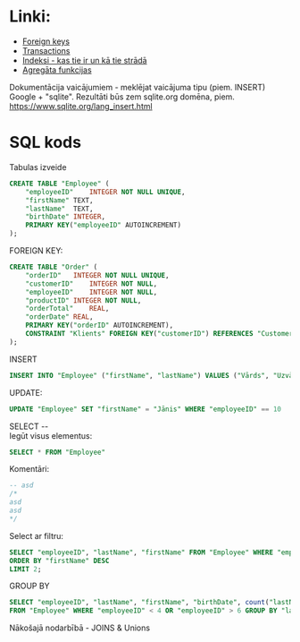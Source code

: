 # Linki:

* [Foreign keys](https://www.sqlite.org/foreignkeys.html)
* [Transactions](https://www.sqlite.org/lang_transaction.html)
* [Indeksi - kas tie ir un kā tie strādā](https://www.sqlitetutorial.net/sqlite-index/)
* [Agregāta funkcijas](https://www.sqlite.org/lang_aggfunc.html)

Dokumentācija vaicājumiem - meklējat vaicājuma tipu (piem. INSERT) Google + "sqlite". Rezultāti būs zem sqlite.org domēna, piem. https://www.sqlite.org/lang_insert.html

# SQL kods

Tabulas izveide
```sql
CREATE TABLE "Employee" (
	"employeeID"	INTEGER NOT NULL UNIQUE,
	"firstName"	TEXT,
	"lastName"	TEXT,
	"birthDate"	INTEGER,
	PRIMARY KEY("employeeID" AUTOINCREMENT)
);
```

FOREIGN KEY:
```sql
CREATE TABLE "Order" (
	"orderID"	INTEGER NOT NULL UNIQUE,
	"customerID"	INTEGER NOT NULL,
	"employeeID"	INTEGER NOT NULL,
	"productID"	INTEGER NOT NULL,
	"orderTotal"	REAL,
	"orderDate"	REAL,
	PRIMARY KEY("orderID" AUTOINCREMENT),
	CONSTRAINT "Klients" FOREIGN KEY("customerID") REFERENCES "Customer"("CustomerID")
);
```

INSERT
```sql
INSERT INTO "Employee" ("firstName", "lastName") VALUES ("Vārds", "Uzvārds"), ("Vārds", "Uzvārds")
```

UPDATE:
```sql
UPDATE "Employee" SET "firstName" = "Jānis" WHERE "employeeID" == 10
```

SELECT --  
Iegūt visus elementus:
```sql
SELECT * FROM "Employee"
```
Komentāri:
```sql
-- asd
/*
asd
asd
*/
```

Select ar filtru:
```sql
SELECT "employeeID", "lastName", "firstName" FROM "Employee" WHERE "employeeID" < 4 OR "employeeID" > 6
ORDER BY "firstName" DESC
LIMIT 2;
```

GROUP BY
```sql
SELECT "employeeID", "lastName", "firstName", "birthDate", count("lastName")
FROM "Employee" WHERE "employeeID" < 4 OR "employeeID" > 6 GROUP BY "lastName"
```

Nākošajā nodarbībā - JOINS & Unions